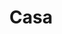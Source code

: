 ---
codehost: https://github.com/https://github.com/GluuFederation/casa
logohandle: gluu_casa
sort: casa
title: Casa
website: https://casa.gluu.org/
---